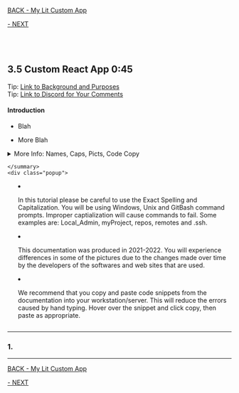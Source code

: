 <!-- ------------------------------------------------------------------------- -->

<div class="page-back">

[BACK - My Lit Custom App](/FRApps/fr020300_My-Lit-Custom-App.md)
</div><div class="page-next">

[ - NEXT]()
</div><div style="margin-top:35px">&nbsp;</div> 
 
<!-- ------------------------------------------------------------------------- -->

## 3.5 Custom React App 0:45 <!-- {docsify-ignore-all} -->
<div class="notice-tip">
  <div class="notice-tip-header">
    Tip: <a href="../Setup/purposes/pfr0104_Custom-FR-Apps-HTML.md" target="_blank">Link to Background and Purposes</a> 
  </div>  
</div>

<div class="notice-tip">
  <div class="notice-tip-header">
    Tip: <a href="https://discord.com/channels/928752444316483585/931216956827250709" target="_blank">Link to Discord for Your Comments</a> 
  </div>  
</div>

#### Introduction  
- Blah

- More Blah


<details class="details-style">
    <summary class="summary-style">
More Info: Names, Caps, Picts, Code Copy

    </summary>
    <div class="popup">

- In this tutorial please be careful to use the Exact Spelling and Capitalization. You will be using Windows, Unix and GitBash command prompts. Improper captialization will cause commands to fail. Some examples are: Local_Admin, myProject, repos, remotes and .ssh.

- This documentation was produced in 2021-2022. You will experience differences in some of the pictures due to the changes made over time by the developers of the softwares and web sites that are used.

- We recommend that you copy and paste code snippets from the documentation into your workstation/server. This will reduce the errors caused by hand typing.
Hover over the snippet and click copy, then paste as appropriate.

</div>
</details>


----


### 1.
----


<!-- ------------------------------------------------------------------------- -->

<div class="page-back">

[BACK - My Lit Custom App](/FRApps/fr020300_My-Lit-Custom-App.md)
</div><div class="page-next">

[ - NEXT]()
</div>


